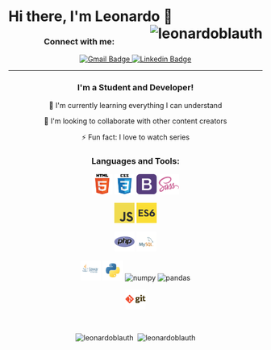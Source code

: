 <h1> 
  Hi there, I'm Leonardo 👋 
  <img align="right" src="https://komarev.com/ghpvc/?username=leonardoblauth&label=Profile%20views&color=0e75b6&style=flat" alt="leonardoblauth">
</h1> 

<h3 align="center">Connect with me:</h3>

<p align="center">
  <a href="mailto:l.blauth00@gmail.com">
    <img src="https://camo.githubusercontent.com/aece10863a5fff46606caed97a7e178cbf2240744825512e0363d67aff9589bb/68747470733a2f2f696d672e736869656c64732e696f2f62616467652f2d476d61696c2d6331343433383f7374796c653d666c61742d737175617265266c6f676f3d476d61696c266c6f676f436f6c6f723d7768697465266c696e6b3d6d61696c746f3a616c65786a6f736573696c7661746940676d61696c2e636f6d" alt="Gmail Badge" data-canonical-src="https://img.shields.io/badge/-Gmail-c14438?style=flat-square&amp;logo=Gmail&amp;logoColor=white&amp;link=mailto:alexjosesilvati@gmail.com" style="max-width:100%;">
  </a>
  
  <a href="https://www.linkedin.com/in/leonardo-blauth-7b573a1ab">
    <img src="https://camo.githubusercontent.com/a71ecf5d1092a0daac6a52eba81c7b09c0efd5e9c5aaf53c3b5691a53954e402/68747470733a2f2f696d672e736869656c64732e696f2f62616467652f2d4c696e6b6564496e2d626c75653f7374796c653d666c61742d737175617265266c6f676f3d4c696e6b6564696e266c6f676f436f6c6f723d7768697465266c696e6b3d68747470733a2f2f7777772e6c696e6b6564696e2e636f6d2f696e2f616c65786a6f736573696c76612f" alt="Linkedin Badge" data-canonical-src="https://img.shields.io/badge/-LinkedIn-blue?style=flat-square&amp;logo=Linkedin&amp;logoColor=white&amp;link=https://www.linkedin.com/in/alexjosesilva/" style="max-width:100%;">
  </a>
</p>

<hr>

<h3 align="center">I'm a Student and Developer!</h3>

<p align="center">🌱 I'm currently learning everything I can understand</p>
<p align="center">👯 I'm looking to collaborate with other content creators</p>
<p align="center">⚡ Fun fact: I love to watch series</p>

<h3 align="center">Languages and Tools:</h3>

<p align="center"> 
  <img src="https://raw.githubusercontent.com/github/explore/80688e429a7d4ef2fca1e82350fe8e3517d3494d/topics/html/html.png" alt="html5" width="40" height="40" /> 
  <img src="https://raw.githubusercontent.com/github/explore/80688e429a7d4ef2fca1e82350fe8e3517d3494d/topics/css/css.png" alt="css3" width="40" height="40" /> 
  <img src="https://raw.githubusercontent.com/github/explore/80688e429a7d4ef2fca1e82350fe8e3517d3494d/topics/bootstrap/bootstrap.png" alt="bootstrap" width="40" height="40" />
  <img src="https://raw.githubusercontent.com/github/explore/80688e429a7d4ef2fca1e82350fe8e3517d3494d/topics/sass/sass.png" alt="sass" width="40" height="40" />
</p>

<p align="center"> 
  <img src="https://raw.githubusercontent.com/github/explore/80688e429a7d4ef2fca1e82350fe8e3517d3494d/topics/javascript/javascript.png" alt="javascript" width="40" height="40" /> 
  <img src="https://raw.githubusercontent.com/github/explore/80688e429a7d4ef2fca1e82350fe8e3517d3494d/topics/es6/es6.png" alt="es6" width="40" height="40" />
</p>

<p align="center"> 
  <img src="https://raw.githubusercontent.com/github/explore/ccc16358ac4530c6a69b1b80c7223cd2744dea83/topics/php/php.png" alt="php" width="40" height="40" />
  <img src="https://raw.githubusercontent.com/github/explore/80688e429a7d4ef2fca1e82350fe8e3517d3494d/topics/mysql/mysql.png" alt="mysql" width="40" height="40" />
</p>

<p align="center"> 
  <img src="https://raw.githubusercontent.com/github/explore/80688e429a7d4ef2fca1e82350fe8e3517d3494d/topics/java/java.png" alt="java" width="40" height="40" /> 
  <img src="https://raw.githubusercontent.com/github/explore/80688e429a7d4ef2fca1e82350fe8e3517d3494d/topics/python/python.png" alt="python" width="40" height="40" /> 
  <img src="https://cdn.jsdelivr.net/npm/simple-icons@v3/icons/numpy.svg" alt="numpy" width="40" height="40" />
  <img src="https://cdn.jsdelivr.net/npm/simple-icons@v3/icons/pandas.svg" alt="pandas" width="40" height="40" />
</p>

<p align="center">
  <img src="https://raw.githubusercontent.com/github/explore/80688e429a7d4ef2fca1e82350fe8e3517d3494d/topics/git/git.png" alt="java" width="40" height="40" /> 
</p>

<br />

<p align="center">
  <span><img src="https://github-readme-stats.vercel.app/api/top-langs?username=leonardoblauth&show_icons=true&locale=en&layout=compact" alt="leonardoblauth"></span>
  <span>&nbsp;<img src="https://github-readme-stats.vercel.app/api?username=leonardoblauth&show_icons=true&locale=en" alt="leonardoblauth"></span>
</p>

